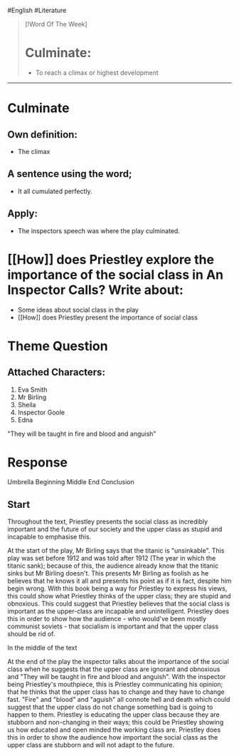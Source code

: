 #English #Literature 

>[!Word Of The Week]
>
># Culminate:
>-  To reach a climax or highest development

***

# Culminate

## Own definition:
- The climax

## A sentence using the word;
- It all cumulated perfectly.

## Apply:
- The inspectors speech was where the play culminated.

# [[How]] does Priestley explore the importance of the social class in An Inspector Calls? Write about:
- Some ideas about social class in the play
- [[How]] does Priestley present the importance of social class

# Theme Question

## Attached Characters:
1) Eva Smith
2) Mr Birling
3) Sheila
4) Inspector Goole 
5) Edna 

"They will be taught in fire and blood and anguish"

# Response

Umbrella
Beginning
Middle
End
Conclusion

## Start

Throughout the text, Priestley presents the social class as incredibly important and the future of our society and the upper class as stupid and incapable to emphasise this.

At the start of the play, Mr Birling says that the titanic is "unsinkable". This play was set before 1912 and was told after 1912 (The year in which the titanic sank); because of this, the audience already know that the titanic sinks but Mr Birling doesn't. This presents Mr Birling as foolish as he believes that he knows it all and presents his point as if it is fact, despite him begin wrong. With this book being a way for Priestley to express his views, this could show what Priestley thinks of the upper class; they are stupid and obnoxious. This could suggest that Priestley believes that the social class is important as the upper-class are incapable and unintelligent. Priestley does this in order to show how the audience - who would've been mostly communist soviets - that socialism is important and that the upper class should be rid of.

In the middle of the text

At the end of the play the inspector talks about the importance of the social class when he suggests that the upper class are ignorant and obnoxious and "They will be taught in fire and blood and anguish". With the inspector being Priestley's mouthpiece, this is Priestley communicating his opinion; that he thinks that the upper class has to change and they have to change fast. "Fire" and "blood" and "aguish" all connote hell and death which could suggest that the upper class do not change something bad is going to happen to them. Priestley is educating the upper class because they are stubborn and non-changing in their ways; this could be Priestley showing us how educated and open minded the working class are. Priestley does this in order to show the audience how important the social class as the upper class are stubborn and will not adapt to the future.

